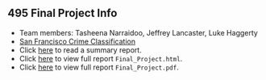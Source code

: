 ## 495 Final Project Info

* Team members: Tasheena Narraidoo, Jeffrey Lancaster, Luke Haggerty
* [San Francisco Crime Classification](https://www.kaggle.com/c/sf-crime)
* Click [here](write_up.pdf) to read a summary report.
* Click [here](http://htmlpreview.github.io/?https://github.com/tnarraidoo/Final_Project/blob/master/Final_Project.html) to view full report `Final_Project.html`.
* Click [here](Final_Project_pdf.pdf) to view full report `Final_Project.pdf`.